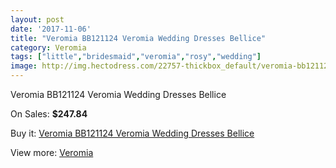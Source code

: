 ```yaml
---
layout: post
date: '2017-11-06'
title: "Veromia BB121124 Veromia Wedding Dresses Bellice"
category: Veromia
tags: ["little","bridesmaid","veromia","rosy","wedding"]
image: http://img.hectodress.com/22757-thickbox_default/veromia-bb121124-veromia-wedding-dresses-bellice.jpg
---
```

Veromia BB121124 Veromia Wedding Dresses Bellice

On Sales: **$247.84**
<a href="https://www.hectodress.com/veromia/10596-veromia-bb121124-veromia-wedding-dresses-bellice.html"><amp-img layout="responsive" width="600" height="600" src="//img.hectodress.com/22757-thickbox_default/veromia-bb121124-veromia-wedding-dresses-bellice.jpg" alt="Veromia BB121124 Veromia Wedding Dresses Bellice 0" /></a>
<a href="https://www.hectodress.com/veromia/10596-veromia-bb121124-veromia-wedding-dresses-bellice.html"><amp-img layout="responsive" width="600" height="600" src="//img.hectodress.com/22759-thickbox_default/veromia-bb121124-veromia-wedding-dresses-bellice.jpg" alt="Veromia BB121124 Veromia Wedding Dresses Bellice 1" /></a>
<a href="https://www.hectodress.com/veromia/10596-veromia-bb121124-veromia-wedding-dresses-bellice.html"><amp-img layout="responsive" width="600" height="600" src="//img.hectodress.com/22758-thickbox_default/veromia-bb121124-veromia-wedding-dresses-bellice.jpg" alt="Veromia BB121124 Veromia Wedding Dresses Bellice 2" /></a>

Buy it: [Veromia BB121124 Veromia Wedding Dresses Bellice](https://www.hectodress.com/veromia/10596-veromia-bb121124-veromia-wedding-dresses-bellice.html "Veromia BB121124 Veromia Wedding Dresses Bellice")

View more: [Veromia](https://www.hectodress.com/171-veromia "Veromia")